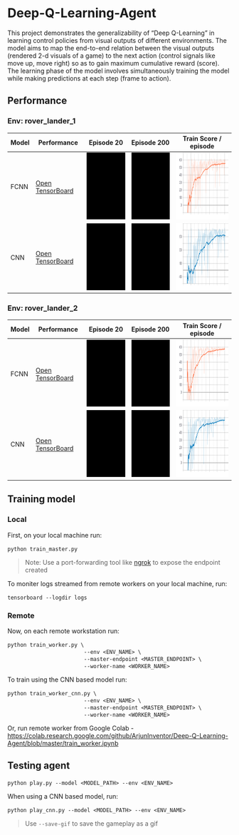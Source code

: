 # Deep-Q-Learning-Agent
This project demonstrates the generalizability of “Deep Q-Learning” in learning control policies from visual outputs of different environments. The model aims to map the end-to-end relation between the visual outputs (rendered 2-d visuals of a game) to the next action (control signals like move up, move right) so as to gain maximum cumulative reward (score). The learning phase of the model involves simultaneously training the model while making predictions at each step (frame to action).

## Performance
### Env: rover_lander_1
| Model | Performance                                                                                                                                                                                                                                                                             | Episode 20                                                                                                                                            | Episode 200                                                                                                                                            | Train Score / episode                                                                                                                                            |
|-------|-----------------------------------------------------------------------------------------------------------------------------------------------------------------------------------------------------------------------------------------------------------------------------------------|-------------------------------------------------------------------------------------------------------------------------------------------------------|--------------------------------------------------------------------------------------------------------------------------------------------------------|--------------------------------------------------------------------------------------------------------------------------------------------------------|
| FCNN  | [Open TensorBoard](https://tensorboard.dev/experiment/HY1DEpDnRoOhkmVAkebOnQ/#scalars&_smoothingWeight=0.96&runSelectionState=eyJjb2xhYi13b3JrZXItMS9zY2FsYXJzLzIwMjAwMzI5LTEzMDcyMi9tZXRyaWNzIjp0cnVlLCJjb2xhYi13b3JrZXItY25uLTEvc2NhbGFycy8yMDIwMDMyOS0xMzA3MjMvbWV0cmljcyI6ZmFsc2V9) | <img src="https://github.com/ArjunInventor/Deep-Q-Learning-Agent/blob/master/gameplay/colab-worker-1_v0_1.gif?raw=true" width="150" height="150">     | <img src="https://github.com/ArjunInventor/Deep-Q-Learning-Agent/blob/master/gameplay/colab-worker-1_v10_1.gif?raw=true" width="150" height="150">     | <img src="https://raw.githubusercontent.com/ArjunInventor/Deep-Q-Learning-Agent/master/metrics/fcnn-env1-score.svg?sanitize=true" height="150">     |
| CNN   | [Open TensorBoard](https://tensorboard.dev/experiment/HY1DEpDnRoOhkmVAkebOnQ/#scalars&_smoothingWeight=0.96&runSelectionState=eyJjb2xhYi13b3JrZXItMS9zY2FsYXJzLzIwMjAwMzI5LTEzMDcyMi9tZXRyaWNzIjpmYWxzZSwiY29sYWItd29ya2VyLWNubi0xL3NjYWxhcnMvMjAyMDAzMjktMTMwNzIzL21ldHJpY3MiOnRydWV9) | <img src="https://github.com/ArjunInventor/Deep-Q-Learning-Agent/blob/master/gameplay/colab-worker-cnn-1_v0_1.gif?raw=true" width="150" height="150"> | <img src="https://github.com/ArjunInventor/Deep-Q-Learning-Agent/blob/master/gameplay/colab-worker-cnn-1_v10_1.gif?raw=true" width="150" height="150"> | <img src="https://raw.githubusercontent.com/ArjunInventor/Deep-Q-Learning-Agent/master/metrics/cnn-env1-score.svg?sanitize=true" height="150">     |

### Env: rover_lander_2
| Model | Performance                                                                                                                                                                                                                                                                             | Episode 20                                                                                                                                            | Episode 200                                                                                                                                            | Train Score / episode                                                                                                                                            |
|-------|-----------------------------------------------------------------------------------------------------------------------------------------------------------------------------------------------------------------------------------------------------------------------------------------|-------------------------------------------------------------------------------------------------------------------------------------------------------|--------------------------------------------------------------------------------------------------------------------------------------------------------|--------------------------------------------------------------------------------------------------------------------------------------------------------|
| FCNN  | [Open TensorBoard](https://tensorboard.dev/experiment/ZSppV9Z4QvWWkD6xgnXUzA/#scalars&runSelectionState=eyJjb2xhYi13b3JrZXItMi9zY2FsYXJzLzIwMjAwNDAzLTEyMzg1NS9tZXRyaWNzIjp0cnVlLCJjb2xhYi13b3JrZXItY25uLTIvc2NhbGFycy8yMDIwMDQwMy0xMjM4NTgvbWV0cmljcyI6ZmFsc2V9&_smoothingWeight=0.96) | <img src="https://github.com/ArjunInventor/Deep-Q-Learning-Agent/blob/master/gameplay/colab-worker-2_v0_1.gif?raw=true" width="150" height="150">     | <img src="https://github.com/ArjunInventor/Deep-Q-Learning-Agent/blob/master/gameplay/colab-worker-2_v10_1.gif?raw=true" width="150" height="150">     | <img src="https://raw.githubusercontent.com/ArjunInventor/Deep-Q-Learning-Agent/master/metrics/fcnn-env2-score.svg?sanitize=true" height="150">     |
| CNN   | [Open TensorBoard](https://tensorboard.dev/experiment/ZSppV9Z4QvWWkD6xgnXUzA/#scalars&runSelectionState=eyJjb2xhYi13b3JrZXItMi9zY2FsYXJzLzIwMjAwNDAzLTEyMzg1NS9tZXRyaWNzIjpmYWxzZSwiY29sYWItd29ya2VyLWNubi0yL3NjYWxhcnMvMjAyMDA0MDMtMTIzODU4L21ldHJpY3MiOnRydWV9&_smoothingWeight=0.96) | <img src="https://github.com/ArjunInventor/Deep-Q-Learning-Agent/blob/master/gameplay/colab-worker-cnn-2_v0_1.gif?raw=true" width="150" height="150"> | <img src="https://github.com/ArjunInventor/Deep-Q-Learning-Agent/blob/master/gameplay/colab-worker-cnn-2_v10_1.gif?raw=true" width="150" height="150"> | <img src="https://raw.githubusercontent.com/ArjunInventor/Deep-Q-Learning-Agent/master/metrics/cnn-env2-score.svg?sanitize=true" height="150">     |

## Training model
### Local
First, on your local machine run:
```
python train_master.py
```

> Note: Use a port-forwarding tool like [ngrok](https://ngrok.com/) to expose the endpoint created

To moniter logs streamed from remote workers on your local machine, run:
```
tensorboard --logdir logs
```

### Remote

Now, on each remote workstation run:
```
python train_worker.py \
                        --env <ENV_NAME> \
                        --master-endpoint <MASTER_ENDPOINT> \
                        --worker-name <WORKER_NAME>
```

To train using the CNN based model run:
```
python train_worker_cnn.py \
                        --env <ENV_NAME> \
                        --master-endpoint <MASTER_ENDPOINT> \
                        --worker-name <WORKER_NAME>
```

Or, run remote worker from Google Colab - https://colab.research.google.com/github/ArjunInventor/Deep-Q-Learning-Agent/blob/master/train_worker.ipynb


## Testing agent
```
python play.py --model <MODEL_PATH> --env <ENV_NAME>
```
When using a CNN based model, run: 
```
python play_cnn.py --model <MODEL_PATH> --env <ENV_NAME>
```
> Use ```--save-gif``` to save the gameplay as a gif 
